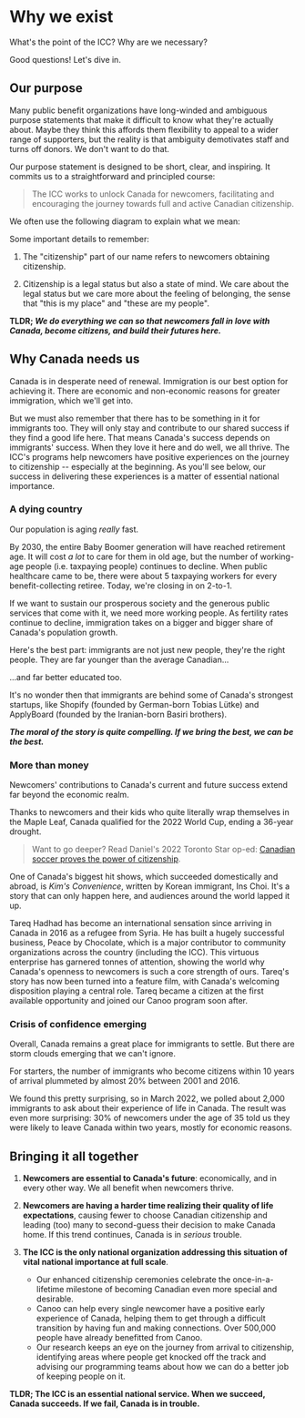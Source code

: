 # Why we exist
What's the point of the ICC? Why are we necessary?

Good questions! Let's dive in.

## Our purpose
Many public benefit organizations have long-winded and ambiguous purpose statements that make it difficult to know what they're actually about. Maybe they think this affords them flexibility to appeal to a wider range of supporters, but the reality is that ambiguity demotivates staff and turns off donors. We don't want to do that.

Our purpose statement is designed to be short, clear, and inspiring. It commits us to a straightforward and principled course:

> The ICC works to unlock Canada for newcomers, facilitating and encouraging the journey towards full and active Canadian citizenship.

We often use the following diagram to explain what we mean:

<bordered-image alt="ICC purpose diagram" src="./_media/icc-purpose-diagram.png"></bordered-image>

Some important details to remember:

1. The "citizenship" part of our name refers to newcomers obtaining citizenship.

2. Citizenship is a legal status but also a state of mind. We care about the legal status but we care more about the feeling of belonging, the sense that "this is my place" and "these are my people".

__TLDR; *We do everything we can so that newcomers fall in love with Canada, become citizens, and build their futures here.*__

## Why Canada needs us
Canada is in desperate need of renewal. Immigration is our best option for achieving it. There are economic and non-economic reasons for greater immigration, which we'll get into.

But we must also remember that there has to be something in it for immigrants too. They will only stay and contribute to our shared success if they find a good life here. That means Canada's success depends on immigrants' success. When they love it here and do well, we all thrive. The ICC's programs help newcomers have positive experiences on the journey to citizenship -- especially at the beginning. As you'll see below, our success in delivering these experiences is a matter of essential national importance.

### A dying country
Our population is aging *really* fast.

<bordered-image alt="ICC purpose diagram" src="./_media/pop-over-65-bar-chart.png"></bordered-image>

By 2030, the entire Baby Boomer generation will have reached retirement age. It will cost *a lot* to care for them in old age, but the number of working-age people (i.e. taxpaying people) continues to decline. When public healthcare came to be, there were about 5 taxpaying workers for every benefit-collecting retiree. Today, we're closing in on 2-to-1.

If we want to sustain our prosperous society and the generous public services that come with it, we need more working people. As fertility rates continue to decline, immigration takes on a bigger and bigger share of Canada's population growth.

<bordered-image alt="Population change block chart" src="./_media/population-change-block-chart.png"></bordered-image>

Here's the best part: immigrants are not just new people, they're the right people. They are far younger than the average Canadian...

<bordered-image alt="Age distribution bar chart" src="./_media/age-distribution-bar-chart.png"></bordered-image>

...and far better educated too.

<bordered-image alt="Education distribution bar chart" src="./_media/education-distribution-bar-chart.png"></bordered-image>

It's no wonder then that immigrants are behind some of Canada's strongest startups, like Shopify (founded by German-born Tobias Lütke) and ApplyBoard (founded by the Iranian-born Basiri brothers).

__*The moral of the story is quite compelling. If we bring the best, we can be the best.*__

### More than money
Newcomers' contributions to Canada's current and future success extend far beyond the economic realm.

Thanks to newcomers and their kids who quite literally wrap themselves in the Maple Leaf, Canada qualified for the 2022 World Cup, ending a 36-year drought.

<bordered-image alt="Canada men's soccer tea" src="./_media/soccer-qualified.jpeg"></bordered-image>
> Want to go deeper? Read Daniel's 2022 Toronto Star op-ed: [Canadian soccer proves the power of citizenship](https://www.thestar.com/opinion/contributors/2022/02/07/canadian-soccer-proves-the-power-of-citizenship.html).

One of Canada's biggest hit shows, which succeeded domestically and abroad, is _Kim's Convenience_, written by Korean immigrant, Ins Choi. It's a story that can only happen here, and audiences around the world lapped it up.

<bordered-image alt="Kim's convenience cast covershot" src="./_media/kim-cover.png"></bordered-image>

Tareq Hadhad has become an international sensation since arriving in Canada in 2016 as a refugee from Syria. He has built a hugely successful business, Peace by Chocolate, which is a major contributor to community organizations across the country (including the ICC). This virtuous enterprise has garnered tonnes of attention, showing the world why Canada's openness to newcomers is such a core strength of ours. Tareq's story has now been turned into a feature film, with Canada's welcoming disposition playing a central role. Tareq became a citizen at the first available opportunity and joined our Canoo program soon after.

<bordered-image alt="Tareq Hadhad becomes a Canadian citizen" src="./_media/tareq-citizenship.jpeg"></bordered-image>

### Crisis of confidence emerging
Overall, Canada remains a great place for immigrants to settle. But there are storm clouds emerging that we can't ignore.

For starters, the number of immigrants who become citizens within 10 years of arrival plummeted by almost 20% between 2001 and 2016.

<bordered-image alt="Chart of Canada's declining citizenship rates" src="./_media/declining-citizenship-rates-new.png"></bordered-image>

We found this pretty surprising, so in March 2022, we polled about 2,000 immigrants to ask about their experience of life in Canada. The result was even more surprising: 30% of newcomers under the age of 35 told us they were likely to leave Canada within two years, mostly for economic reasons.

<bordered-image alt="Title card from March 2022 Léger Poll" src="./_media/leger-screencap.png"></bordered-image>

## Bringing it all together

1. __Newcomers are essential to Canada's future__: economically, and in every other way. We all benefit when newcomers thrive.

2. __Newcomers are having a harder time realizing their quality of life expectations__, causing fewer to choose Canadian citizenship and leading (too) many to second-guess their decision to make Canada home. If this trend continues, Canada is in *serious* trouble.

3. __The ICC is the only national organization addressing this situation of vital national importance at full scale__.
    * Our enhanced citizenship ceremonies celebrate the once-in-a-lifetime milestone of becoming Canadian even more special and desirable.
    * Canoo can help every single newcomer have a positive early experience of Canada, helping them to get through a difficult transition by having fun and making connections. Over 500,000 people have already benefitted from Canoo.
    * Our research keeps an eye on the journey from arrival to citizenship, identifying areas where people get knocked off the track and advising our programming teams about how we can do a better job of keeping people on it.

__TLDR; The ICC is an essential national service. When we succeed, Canada succeeds. If we fail, Canada is in trouble.__

<cta-arrow target="programs" text="Programs"></cta-arrow>
